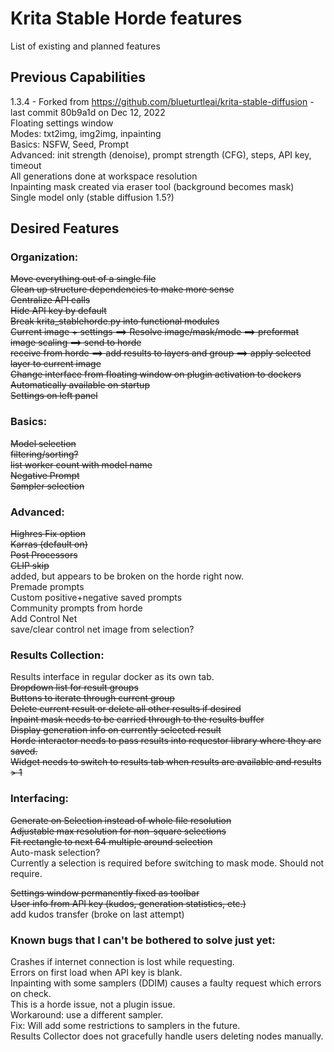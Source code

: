 # Krita Stable Horde features
List of existing and planned features  
## Previous Capabilities
1.3.4 - Forked from https://github.com/blueturtleai/krita-stable-diffusion - last commit 80b9a1d on Dec 12, 2022  
    Floating settings window  
        Modes: txt2img, img2img, inpainting  
        Basics: NSFW, Seed, Prompt  
        Advanced: init strength (denoise), prompt strength (CFG), steps, API key, timeout  
    All generations done at workspace resolution  
    Inpainting mask created via eraser tool (background becomes mask)  
    Single model only (stable diffusion 1.5?)  
## Desired Features
### Organization:
~~Move everything out of a single file~~  
~~Clean up structure dependencies to make more sense~~  
~~Centralize API calls~~  
~~Hide API key by default~~  
~~Break krita_stablehorde.py into functional modules~~  
    ~~Current image + settings ==> Resolve image/mask/mode ==> preformat image scaling ==> send to horde~~  
    ~~receive from horde ==> add results to layers and group ==> apply selected layer to current image~~  
~~Change interface from floating window on plugin activation to dockers~~  
    ~~Automatically available on startup~~  
    ~~Settings on left panel~~  
### Basics:
~~Model selection~~  
    ~~filtering/sorting?~~  
    ~~list worker count with model name~~  
~~Negative Prompt~~  
~~Sampler selection~~  
### Advanced:
~~Highres Fix option~~  
~~Karras (default on)~~  
~~Post Processors~~  
~~CLIP skip~~  
    added, but appears to be broken on the horde right now.  
Premade prompts  
    Custom positive+negative saved prompts  
    Community prompts from horde  
Add Control Net  
    save/clear control net image from selection?  
### Results Collection:
Results interface in regular docker as its own tab.  
    ~~Dropdown list for result groups~~  
    ~~Buttons to iterate through current group~~  
    ~~Delete current result or delete all other results if desired~~  
    ~~Inpaint mask needs to be carried through to the results buffer~~  
    ~~Display generation info on currently selected result~~  
~~Horde interactor needs to pass results into requestor library where they are saved.~~  
~~Widget needs to switch to results tab when results are available and results > 1~~  

### Interfacing:
~~Generate on Selection instead of whole file resolution~~  
    ~~Adjustable max resolution for non-square selections~~  
    ~~Fit rectangle to next 64 multiple around selection~~  
    Auto-mask selection?  
        Currently a selection is required before switching to mask mode. Should not require.  

~~Settings window permanently fixed as toolbar~~  
~~User info from API key (kudos, generation statistics, etc.)~~  
    add kudos transfer (broke on last attempt)  
### Known bugs that I can't be bothered to solve just yet:
Crashes if internet connection is lost while requesting.  
Errors on first load when API key is blank.  
Inpainting with some samplers (DDIM) causes a faulty request which errors on check.  
    This is a horde issue, not a plugin issue.  
    Workaround: use a different sampler.  
    Fix: Will add some restrictions to samplers in the future.  
Results Collector does not gracefully handle users deleting nodes manually.  